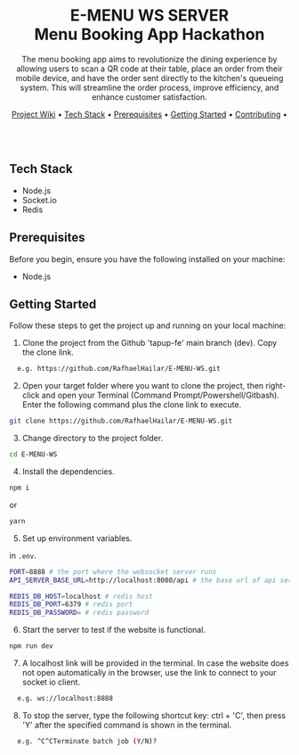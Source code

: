 <h1 align="center">
E-MENU WS SERVER
<br>
 Menu Booking App Hackathon
</h1>

<p align="center">
The menu booking app aims to revolutionize the dining experience by allowing users to 
scan a QR code at their table, place an order from their mobile device, and have the 
order sent directly to the kitchen's queueing system. This will streamline the order 
process, improve efficiency, and enhance customer satisfaction.
</p>
 <p align="center">
  <a href="https://drive.google.com/file/d/1_2ewsbhrPRzLnq6dJ_LyZFMaW8eDpdZx/view?usp=sharing">Project Wiki</a> •
  <a href="#tech-stack">Tech Stack</a> •
  <a href="#prerequisites">Prerequisites</a> •
  <a href="#getting-started">Getting Started</a> •
  <a href="#contributing">Contributing</a> •

</p>
<br>
<br>

## Tech Stack

- Node.js
- Socket\.io
- Redis

## Prerequisites

Before you begin, ensure you have the following installed on your machine:

- Node.js

## Getting Started

Follow these steps to get the project up and running on your local machine:

1. Clone the project from the Github 'tapup-fe' main branch (dev). Copy the clone link.

```bash
  e.g. https://github.com/RafhaelHailar/E-MENU-WS.git
```

2. Open your target folder where you want to clone the project, then right-click and open your Terminal (Command Prompt/Powershell/Gitbash). Enter the following command plus the clone link to execute.

```bash
git clone https://github.com/RafhaelHailar/E-MENU-WS.git
```

3. Change directory to the project folder.

```bash
cd E-MENU-WS
```

4. Install the dependencies.

```bash
npm i
```

or

```bash
yarn
```

5. Set up environment variables.

in `.env`.

```bash
PORT=8888 # the port where the websocket server runs
API_SERVER_BASE_URL=http://localhost:8080/api # the base url of api server

REDIS_DB_HOST=localhost # redis host
REDIS_DB_PORT=6379 # redis port
REDIS_DB_PASSWORD= # redis password
```

6. Start the server to test if the website is functional.

```bash
npm run dev
```

7. A localhost link will be provided in the terminal. In case the website does not open automatically in the browser, use the link to connect to your socket io client.

```bash
  e.g. ws://localhost:8888
```

8. To stop the server, type the following shortcut key: ctrl + 'C', then press 'Y' after the specified command is shown in the terminal.

```bash
  e.g. ^C^CTerminate batch job (Y/N)?
```
